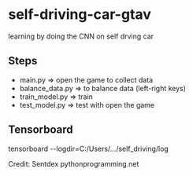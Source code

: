 # self-driving-car-gtav
learning by doing the CNN on self drving car 

## Steps
* main.py => open the game to collect data
* balance_data.py => to balance data (left-right keys)
* train_model.py => train
* test_model.py => test with open the game

## Tensorboard
tensorboard --logdir=C:/Users/.../self_driving/log

Credit: Sentdex 
pythonprogramming.net
